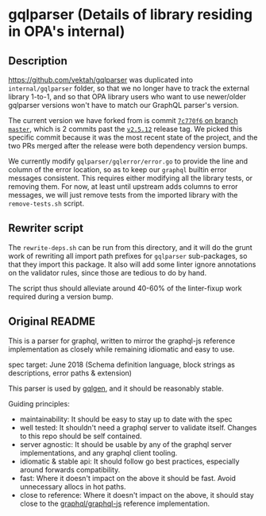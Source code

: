 # gqlparser (Details of library residing in OPA's internal)

## Description

https://github.com/vektah/gqlparser was duplicated into `internal/gqlparser` folder, so that we no longer have to track the external library 1-to-1, and so that OPA library users who want to use newer/older gqlparser versions won't have to match our GraphQL parser's version.

The current version we have forked from is commit [`7c770f6` on branch `master`](https://github.com/vektah/gqlparser/commit/7c770f6a27ba16dafaf92e18161615de92c73363), which is 2 commits past the [`v2.5.12`](https://github.com/vektah/gqlparser/releases/tag/v2.5.12) release tag.
We picked this specific commit because it was the most recent state of the project, and the two PRs merged after the release were both dependency version bumps.

We currently modify `gqlparser/gqlerror/error.go` to provide the line and column of the error location, so as to keep our `graphql` builtin error messages consistent.
This requires either modifying all the library tests, or removing them.
For now, at least until upstream adds columns to error messages, we will just remove tests from the imported library with the `remove-tests.sh` script.

## Rewriter script

The `rewrite-deps.sh` can be run from this directory, and it will do the grunt work of rewriting all import path prefixes for `gqlparser` sub-packages, so that they import this package.
It also will add some linter ignore annotations on the validator rules, since those are tedious to do by hand.

The script thus should alleviate around 40-60% of the linter-fixup work required during a version bump.

## Original README

This is a parser for graphql, written to mirror the graphql-js reference implementation as closely while remaining idiomatic and easy to use.

spec target: June 2018 (Schema definition language, block strings as descriptions, error paths & extension)

This parser is used by [gqlgen](https://github.com/99designs/gqlgen), and it should be reasonably stable.

Guiding principles:

 - maintainability: It should be easy to stay up to date with the spec
 - well tested: It shouldn't need a graphql server to validate itself. Changes to this repo should be self contained.
 - server agnostic: It should be usable by any of the graphql server implementations, and any graphql client tooling.
 - idiomatic & stable api: It should follow go best practices, especially around forwards compatibility.
 - fast: Where it doesn't impact on the above it should be fast. Avoid unnecessary allocs in hot paths.
 - close to reference: Where it doesn't impact on the above, it should stay close to the [graphql/graphql-js](https://github.com/graphql/graphql-js) reference implementation.
